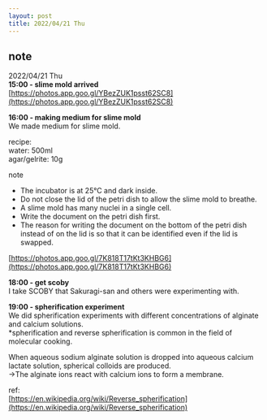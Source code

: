 ```yaml
---
layout: post
title: 2022/04/21 Thu
---
```


## note  
2022/04/21 Thu  
**15:00 - slime mold arrived**  
[https://photos.app.goo.gl/YBezZUK1psst62SC8](https://photos.app.goo.gl/YBezZUK1psst62SC8)  
  
**16:00 - making medium for slime mold**  
We made medium for slime mold.  
  
recipe:  
water: 500ml  
agar/gelrite: 10g  
  
note  
- The incubator is at 25°C and dark inside.  
- Do not close the lid of the petri dish to allow the slime mold to breathe.  
- A slime mold has many nuclei in a single cell.  
- Write the document on the petri dish first.   
- The reason for writing the document on the bottom of the petri dish instead of on the lid is so that it can be identified even if the lid is swapped.  
  
   
[https://photos.app.goo.gl/7K818T17tKt3KHBG6](https://photos.app.goo.gl/7K818T17tKt3KHBG6)  
  
**18:00 - get scoby**  
I take SCOBY that Sakuragi-san and others were experimenting with.  
   
**19:00 - spherification experiment**  
We did spherification experiments with different concentrations of alginate and calcium solutions.  
*spherification and reverse spherification is common in the field of molecular cooking.  
  
When aqueous sodium alginate solution is dropped into aqueous calcium lactate solution, spherical colloids are produced.  
→The alginate ions react with calcium ions to form a membrane.  
  
  
ref:  
[https://en.wikipedia.org/wiki/Reverse_spherification](https://en.wikipedia.org/wiki/Reverse_spherification)  